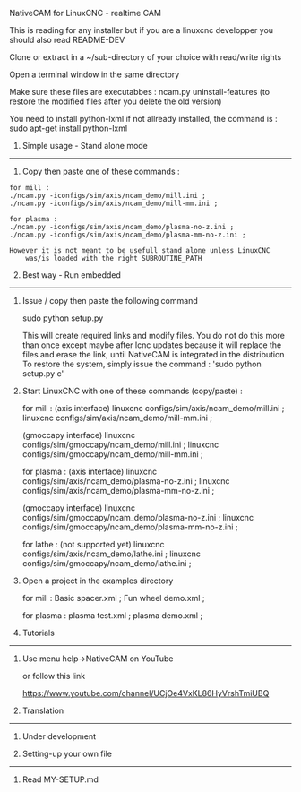 NativeCAM for LinuxCNC - realtime CAM

This is reading for any installer but if you are a 
	linuxcnc developper you should also read README-DEV


Clone or extract in a ~/sub-directory of your choice with read/write rights

Open a terminal window in the same directory

Make sure these files are executabbes :
	ncam.py
	uninstall-features (to restore the modified files after you delete the old version)
		
You need to install python-lxml if not allready installed, the command is :
	sudo apt-get install python-lxml


1.	Simple usage - Stand alone mode
--------------------------------------------------------------------------------
1.	 Copy then paste one of these commands :

	for mill : 
	./ncam.py -iconfigs/sim/axis/ncam_demo/mill.ini ; 
	./ncam.py -iconfigs/sim/axis/ncam_demo/mill-mm.ini ; 

    for plasma : 
	./ncam.py -iconfigs/sim/axis/ncam_demo/plasma-no-z.ini ; 
	./ncam.py -iconfigs/sim/axis/ncam_demo/plasma-mm-no-z.ini ; 

	However it is not meant to be usefull stand alone unless LinuxCNC
		was/is loaded with the right SUBROUTINE_PATH


2.	Best way - Run embedded
--------------------------------------------------------------------------------
1.	Issue / copy then paste the following command
	
	sudo python setup.py
	
	This will create required links and modify files.
	You do not do this more than once except maybe after lcnc updates
	because it will replace the files and erase the link,
	until NativeCAM is integrated in the distribution
	To restore the system, simply issue the command : 'sudo python setup.py c'

2.	Start LinuxCNC with one of these commands (copy/paste) :

	for mill : 
	(axis interface)
	linuxcnc configs/sim/axis/ncam_demo/mill.ini ; 
	linuxcnc configs/sim/axis/ncam_demo/mill-mm.ini ; 
	
	(gmoccapy interface)
	linuxcnc configs/sim/gmoccapy/ncam_demo/mill.ini ; 
	linuxcnc configs/sim/gmoccapy/ncam_demo/mill-mm.ini ; 

    for plasma : 
	(axis interface)
	linuxcnc configs/sim/axis/ncam_demo/plasma-no-z.ini ; 
	linuxcnc configs/sim/axis/ncam_demo/plasma-mm-no-z.ini ; 
	
	(gmoccapy interface)
	linuxcnc configs/sim/gmoccapy/ncam_demo/plasma-no-z.ini ; 
	linuxcnc configs/sim/gmoccapy/ncam_demo/plasma-mm-no-z.ini ;

	for lathe : (not supported yet)
	linuxcnc configs/sim/axis/ncam_demo/lathe.ini ;
	linuxcnc configs/sim/gmoccapy/ncam_demo/lathe.ini ;

3.	Open a project in the examples directory
	
	for mill : 
	Basic spacer.xml ; 
	Fun wheel demo.xml ; 

	for plasma :
	plasma test.xml ;
	plasma demo.xml ; 

	
3.	Tutorials
--------------------------------------------------------------------------------
1.	Use menu help->NativeCAM on YouTube
	
	or follow this link
		
	https://www.youtube.com/channel/UCjOe4VxKL86HyVrshTmiUBQ


4.	Translation
--------------------------------------------------------------------------------
1.	Under development
	

5.	Setting-up your own file
--------------------------------------------------------------------------------
1.	Read MY-SETUP.md
